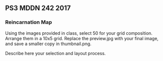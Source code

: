 ## PS3 MDDN 242 2017

### Reincarnation Map

Using the images provided in class, select 50 for your
grid composition. Arrange them in a 10x5 grid. Replace
the preview.jpg with your final image, and save a smaller
copy in thumbnail.png.

Describe here your selection and layout process.
